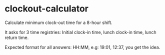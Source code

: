 # clockout-calculator


Calculate minimum clock-out time for a 8-hour shift.

It asks for 3 time registries: Initial clock-in time, lunch clock-in time, lunch return time.

Expected format for all answers: HH:MM, e.g: 19:01, 12:37, you get the idea.
 
